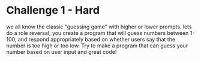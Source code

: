 Challenge 1 - Hard
=============

we all know the classic "guessing game" with higher or lower prompts.
lets do a role reversal; you create a program that will guess numbers between 1-100, and respond appropriately based on whether users say that the number is too high or too low.
Try to make a program that can guess your number based on user input and great code!